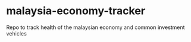 # malaysia-economy-tracker
Repo to track health of the malaysian economy and common investment vehicles
